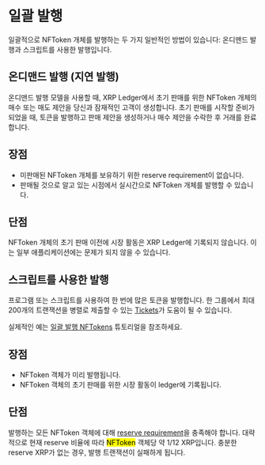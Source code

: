 # 일괄 발행

일괄적으로 NFToken 개체를 발행하는 두 가지 일반적인 방법이 있습니다: 온디맨드 발행과 스크립트를 사용한 발행입니다.

## 온디맨드 발행 (지연 발행)&#x20;

온디맨드 발행 모델을 사용할 때, XRP Ledger에서 초기 판매를 위한 NFToken 개체의 매수 또는 매도 제안을 당신과 잠재적인 고객이 생성합니다. 초기 판매를 시작할 준비가 되었을 때, 토큰을 발행하고 판매 제안을 생성하거나 매수 제안을 수락한 후 거래를 완료합니다.

## 장점&#x20;

* 미판매된 NFToken 개체를 보유하기 위한 reserve requirement이 없습니다.&#x20;
* 판매될 것으로 알고 있는 시점에서 실시간으로 NFToken 개체를 발행할 수 있습니다.&#x20;

## 단점&#x20;

NFToken 개체의 초기 판매 이전에 시장 활동은 XRP Ledger에 기록되지 않습니다. 이는 일부 애플리케이션에는 문제가 되지 않을 수 있습니다.

## 스크립트를 사용한 발행&#x20;

프로그램 또는 스크립트를 사용하여 한 번에 많은 토큰을 발행합니다. 한 그룹에서 최대 200개의 트랜잭션을 병렬로 제출할 수 있는 [Tickets](../../../references/xrp-ledger/ledger/ledger-1/ticket.md)가 도움이 될 수 있습니다.

실제적인 예는 [일괄 발행 NFTokens](../../../tutorials/undefined/javascript/nfts.md) 튜토리얼을 참조하세요.

## 장점&#x20;

* NFToken 객체가 미리 발행됩니다.&#x20;
* NFToken 객체의 초기 판매를 위한 시장 활동이 ledger에 기록됩니다.&#x20;

## 단점&#x20;

발행하는 모든 NFToken 객체에 대해 [reserve requirement](../../undefined-4/undefined/reserves.md)을 충족해야 합니다. 대략적으로 현재 reserve 비율에 따라 <mark style="background-color:yellow;">NFToken</mark> 객체당 약 1/12 XRP입니다. 충분한 reserve XRP가 없는 경우, 발행 트랜잭션이 실패하게 됩니다.
